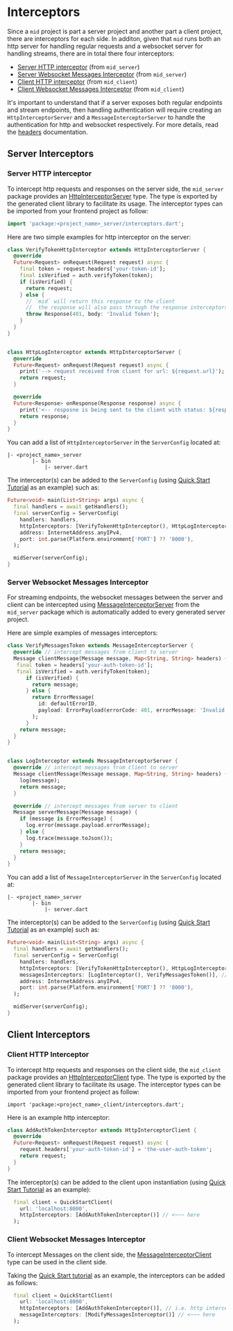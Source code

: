 # Interceptors

Since a `mid` project is part a server project and another part a client project, there are interceptors for each side. In additon, given that `mid` runs both an http server for handling regular requests and a websocket server for handling streams, there are in total there four interceptors:

- [Server HTTP interceptor](#server-http-interceptor) (from `mid_server`)
- [Server Websocket Messages Interceptor](#server-websocket-messages-interceptor) (from `mid_server`)
- [Client HTTP interceptor](#client-http-interceptor) (from `mid_client`)
- [Client Websocket Messages Interceptor](#client-websocket-messages-interceptor) (from `mid_client`)


It's important to understand that if a server exposes both regular endpoints and stream endpoints, then handling authentication will require creating an `HttpInterceptorServer` and a `MessageInterceptorServer` to handle the authentication for http and websocket respectively. For more details, read the [headers][] documentation.

[headers]: https://github.com/osaxma/mid/blob/main/docs/headers.md


## Server Interceptors 

### Server HTTP interceptor

To intercept http requests and responses on the server side, the `mid_server` package provides an [HttpInterceptorServer][] type. The type is exported by the generated client library to facilitate its usage. The interceptor types can be imported from your frontend project as follow:
```dart
import 'package:<project_name>_server/interceptors.dart'; 
```

[HttpInterceptorServer]: https://github.com/osaxma/mid/blob/main/packages/mid_server/lib/src/interceptor.dart

Here are two simple examples for http interceptor on the server:

```dart
class VerifyTokenHttpInterceptor extends HttpInterceptorServer {
  @override
  Future<Request> onRequest(Request request) async {
    final token = request.headers['your-token-id'];
    final isVerified = auth.verifyToken(token);
    if (isVerified) {
      return request;
    } else {
      // `mid` will return this response to the client
      //  the response will also pass through the response interceptors
      throw Response(401, body: 'Invalid Token');
    }
  }
}


class HttpLogInterceptor extends HttpInterceptorServer {
  @override
  Future<Request> onRequest(Request request) async {
    print('--> request received from client for url: ${request.url}');
    return request;
  }

  @override
  Future<Response> onResponse(Response response) async {
    print('<-- resposne is being sent to the client with status: ${response.statusCode}');
    return response;
  }
}
```

You can add a list of `HttpInterceptorServer` in the `ServerConfig` located at:

```
|- <project_name>_server
        |- bin
            |- server.dart 
```

The interceptor(s) can be added to the `ServerConfig` (using [Quick Start Tutorial][] as an example) such as:

```dart
Future<void> main(List<String> args) async {
  final handlers = await getHandlers();
  final serverConfig = ServerConfig(
    handlers: handlers, 
    httpInterceptors: [VerifyTokenHttpInterceptor(), HttpLogInterceptor()], 
    address: InternetAddress.anyIPv4,
    port: int.parse(Platform.environment['PORT'] ?? '8000'),
  );

  midServer(serverConfig);
}
```


### Server Websocket Messages Interceptor

For streaming endpoints, the websocket messages between the server and client can be intercepted using [MessageInterceptorServer][] from the `mid_server` package which is automatically added to every generated server project. 

[MessageInterceptorServer]: https://github.com/osaxma/mid/blob/main/packages/mid_server/lib/src/interceptor.dart

Here are simple examples of messages interceptors:

```dart
class VerifyMessagesToken extends MessageInterceptorServer {
  @override // intercept messages from client to server
  Message clientMessage(Message message, Map<String, String> headers) {
   final token = headers['your-auth-token-id'];
   final isVerified = auth.verifyToken(token);
      if (isVerified) {
        return message;
      } else {
        return ErrorMessage(
          id: defaultErrorID,
          payload: ErrorPayload(errorCode: 401, errorMessage: 'Invalid Token'),
        );
      }
    return message;
  }
}


class LogInterceptor extends MessageInterceptorServer {
  @override // intercept messages from client to server
  Message clientMessage(Message message, Map<String, String> headers) {
    log(message);
    return message;
  }

  @override // intercept messages from server to client
  Message serverMessage(Message message) {
    if (message is ErrorMessage) {
      log.error(message.payload.errorMessage);
    } else {
      log.trace(message.toJson());
    }
    return message;
  }
}
```

You can add a list of `MessageInterceptorServer` in the `ServerConfig` located at:

```
|- <project_name>_server
        |- bin
            |- server.dart 
```

The interceptor(s) can be added to the `ServerConfig` (using [Quick Start Tutorial][] as an example) such as:

```dart
Future<void> main(List<String> args) async {
  final handlers = await getHandlers();
  final serverConfig = ServerConfig(
    handlers: handlers, 
    httpInterceptors: [VerifyTokenHttpInterceptor(), HttpLogInterceptor()], 
    messagesInterceptors: [LogInterceptor(), VerifyMessagesToken()], // <~~~ here
    address: InternetAddress.anyIPv4,
    port: int.parse(Platform.environment['PORT'] ?? '8000'),
  );

  midServer(serverConfig);
}
```
 


## Client Interceptors 

### Client HTTP Interceptor
To intercept http requests and responses on the client side, the `mid_client` package provides an [HttpInterceptorClient][] type. The type is exported by the generated client library to facilitate its usage. The interceptor types can be imported from your frontend project as follow:
```
import 'package:<project_name>_client/interceptors.dart'; 
```

[HttpInterceptorClient]: https://github.com/osaxma/mid/blob/main/packages/mid_client/lib/src/interceptor.dart

Here is an example http interceptor:

```dart
class AddAuthTokenInterceptor extends HttpInterceptorClient {
  @override
  Future<Request> onRequest(Request request) async {
    request.headers['your-auth-token-id'] = 'the-user-auth-token';
    return request;
  }
}
```

The interceptor(s) can be added to the client upon instantiation (using [Quick Start Tutorial][] as an example):

```dart
  final client = QuickStartClient(
    url: 'localhost:8000',
    httpInterceptors: [AddAuthTokenInterceptor()] // <~~~ here
  );
```

### Client Websocket Messages Interceptor

To intercept Messages on the client side, the [MessageInterceptorClient][] type can be used in the client side. 

[MessageInterceptorClient]: https://github.com/osaxma/mid/blob/main/packages/mid_client/lib/src/interceptor.dart

Taking the [Quick Start tutorial][] as an example, the interceptors can be added as follows:

```dart
  final client = QuickStartClient(
    url: 'localhost:8000',
    httpInterceptors: [AddAuthTokenInterceptor()], // i.e. http interceptor
    messageInterceptors: [ModifyMessagesInterceptor()] // <~~~ here
  );
```


[Quick Start Tutorial]: https://github.com/osaxma/mid/tree/main/tutorials/quick_start